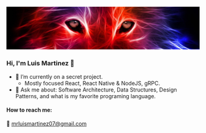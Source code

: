 
![wolf](https://raw.githubusercontent.com/LJMartinez07/LJMartinez07/master/assets/WallpaperDog-17160803.jpg)

### Hi, I'm Luis Martinez 👋

- 🔭 I’m currently on a secret project. 
  - Mostly focused React, React Native & NodeJS, gRPC.
- 💬 Ask me about: Software Architecture, Data Structures, Design Patterns, and what is my favorite programing language.

#### How to reach me:

📧 mrluismartinez07@gmail.com
